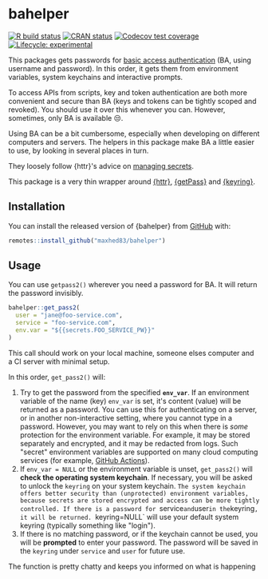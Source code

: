 # bahelper

<!-- badges: start -->
[![R build status](https://github.com/maxheld83/bahelper/workflows/R-CMD-check/badge.svg)](https://github.com/maxheld83/bahelper/actions)
[![CRAN status](https://www.r-pkg.org/badges/version/bahelper)](https://CRAN.R-project.org/package=bahelper)
[![Codecov test coverage](https://codecov.io/gh/maxheld83/bahelper/branch/master/graph/badge.svg)](https://codecov.io/gh/maxheld83/bahelper?branch=master)
[![Lifecycle: experimental](https://img.shields.io/badge/lifecycle-experimental-orange.svg)](https://www.tidyverse.org/lifecycle/#experimental)
<!-- badges: end -->

This packages gets passwords for [basic access authentication](https://en.wikipedia.org/wiki/basic_access_authentication) (BA, using username and password).
In this order, it gets them from environment variables, system keychains and interactive prompts.

To access APIs from scripts, key and token authentication are both more convenient and secure than BA (keys and tokens can be tightly scoped and revoked).
You should use it over this whenever you can.
However, sometimes, only BA is available 😒.

Using BA can be a bit cumbersome, especially when developing on different computers and servers.
The helpers in this package make BA a little easier to use, by looking in several places in turn.

They loosely follow {httr}'s advice on [managing secrets](https://httr.r-lib.org/articles/secrets.html).

This package is a very thin wrapper around [{httr}](https://httr.r-lib.org), [{getPass}](https://cran.r-project.org/web/packages/getPass/index.html) and [{keyring}](https://github.com/r-lib/keyring).


## Installation

You can install the released version of {bahelper} from [GitHub](https://github.com/maxheld83/bahelper) with:

``` r
remotes::install_github("maxhed83/bahelper")
```


## Usage

You can use `getpass2()` wherever you need a password for BA.
It will return the password invisibly.

```r
bahelper::get_pass2(
  user = "jane@foo-service.com", 
  service = "foo-service.com", 
  env.var = "${{secrets.FOO_SERVICE_PW}}"
)
```

This call should work on your local machine, someone elses computer and a CI server with minimal setup.

In this order, `get_pass2()` will:

1. Try to get the password from the specified **`env_var`**.
  If an environment variable of the name (key) `env_var` is set, it's content (value) will be returned as a password.
  You can use this for authenticating on a server, or in another non-interactive setting, where you cannot type in a password.
  However, you may want to rely on this when there is *some* protection for the environment variable.
  For example, it may be stored separately and encrypted, and it may be redacted from logs.
  Such "secret" environment variables are supported on many cloud computing services (for example, [GitHub Actions](https://help.github.com/en/actions/configuring-and-managing-workflows/creating-and-storing-encrypted-secrets)).
2. If `env_var = NULL` or the environment variable is unset, `get_pass2()` will **check the operating system keychain**.
  If necessary, you will be asked to unlock the `keyring` on your system keychain.
  `The system keychain offers better security than (unprotected) environment variables, because secrets are stored encrypted and access can be more tightly controlled.
  If there is a password for `service` and `user` in the `keyring`, it will be returned.
  `keyring=NULL` will use your default system keyring (typically something like "login").
3. If there is no matching password, or if the keychain cannot be used, you will be **prompted** to enter your password.
  The password will be saved in the `keyring` under `service` and `user` for future use.

The function is pretty chatty and keeps you informed on what is happening
